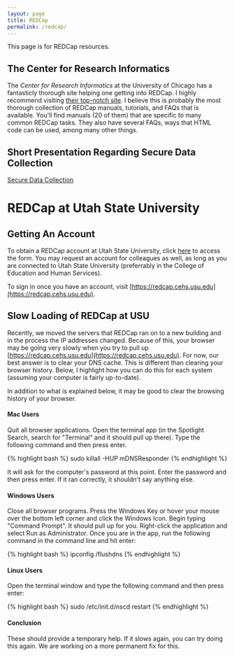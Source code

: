 ```yaml
---
layout: page
title: REDCap
permalink: /redcap/
---
```


This page is for REDCap resources.

## The Center for Research Informatics

The *Center for Research Informatics* at the University of Chicago has a fantasticly thorough site helping one getting into REDCap. I highly recommend visiting [their top-notch site](http://cri.uchicago.edu/redcap-training/#manuals). I believe this is probably the most thorough collection of REDCap manuals, tutorials, and FAQs that is available. You'll find manuals (20 of them) that are specific to many common REDCap tasks. They also have several FAQs, ways that HTML code can be used, among many other things. 

## Short Presentation Regarding Secure Data Collection

[Secure Data Collection](https://tysonstanley.github.io/Workshops/2018WebConference.pdf)

# REDCap at Utah State University
## Getting An Account

To obtain a REDCap account at Utah State University, click [here](https://redcap.cehs.usu.edu/surveys/index.php?s=MDNHMDKPNM) to access the form. You may request an account for colleagues as well, as long as you are connected to Utah State University (preferrably in the College of Education and Human Services).

To sign in once you have an account, visit [https://redcap.cehs.usu.edu](https://redcap.cehs.usu.edu).

## Slow Loading of REDCap at USU

Recently, we moved the servers that REDCap ran on to a new building and in the process the IP addresses changed. Because of this, your browser may be going very slowly when you try to pull up [https://redcap.cehs.usu.edu](https://redcap.cehs.usu.edu). For now, our best answer is to clear your DNS cache. This is different than clearing your browser history. Below, I highlight how you can do this for each system (assuming your computer is fairly up-to-date).

In addition to what is explained below, it may be good to clear the browsing history of your browser.

#### Mac Users

Quit all browser applications. Open the terminal app (in the Spotlight Search, search for "Terminal" and it should pull up there). Type the following command and then press enter.

{% highlight bash %}
sudo killall -HUP mDNSResponder
{% endhighlight %}

It will ask for the computer's password at this point. Enter the password and then press enter. If it ran correctly, it shouldn't say anything else. 

#### Windows Users

Close all browser programs. Press the Windows Key or hover your mouse over the bottom left corner and click the Windows Icon. Begin typing "Command Prompt". It should pull up for you. Right-click the application and select Run as Administrator. Once you are in the app, run the following command in the command line and hit enter:

{% highlight bash %}
ipconfig /flushdns
{% endhighlight %}

#### Linux Users

Open the terminal window and type the following command and then press enter:

{% highlight bash %}
sudo /etc/init.d/nscd restart
{% endhighlight %}

#### Conclusion

These should provide a temporary help. If it slows again, you can try doing this again. We are working on a more permanent fix for this.